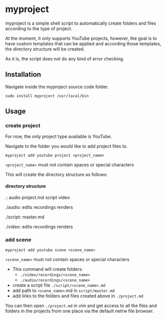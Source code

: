 # myproject 

myproject is a simple shell script to automatically create folders and files according to the type of project. 

At the moment, it only supports YouTube projects, however, the goal is to have custom templates that can be applied and according those templates, the directory structure will be created. 

As it is, the script does not do any kind of error checking. 

## Installation

Navigate inside the myproject source code folder. 

`sudo install myproject /usr/local/bin`

## Usage

### create project

For now, the only project type available is YouTube.

Navigate to the folder you would like to add project files to.

`myproject add youtube project <project_name>`

`<project_name>` must not contain spaces or special characters

This will create the directory structure as follows: 

#### directory structure

.:
audio  project.md  script  video

./audio:
edits  recordings  renders

./script:
master.md

./video:
edits  recordings  renders

### add scene


`myproject add youtube scene <scene_name>`

`<scene_name>` must not contain spaces or special characters

- This command will create folders:
	- `./video/recordings/<scene_name>`
	- `./audio/recordings/<scene_name>`
- create a script file `./script/<scene_name>.md`
- add path to `<scene_name>`.md in `script/master.md`
- add links to the folders and files created above in `./project.md`

You can then open `./project.md` in vim and get access to all the files and folders in the projects from one place via the default  netrw file browser. 
